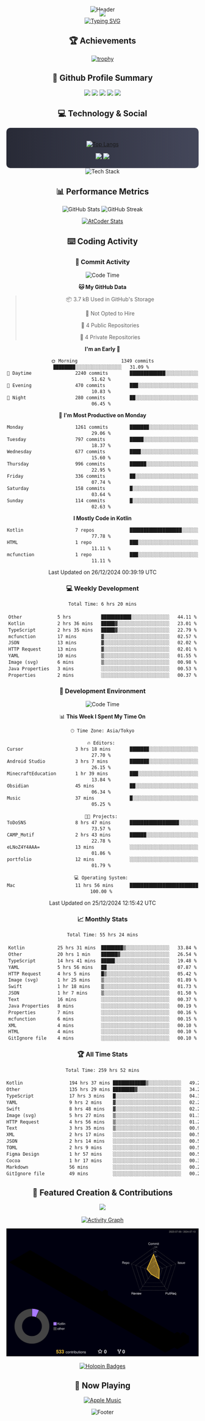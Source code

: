 <div align="center">
  
![Header](https://capsule-render.vercel.app/api?type=waving&color=gradient&customColorList=12&height=300&section=header&text=Welcome%20to%20Batapii's%20Universe&fontSize=50&animation=fadeIn&fontAlignY=40&desc=Android%20Developer%20|%20Kotlin%20LOVE%20)

<div style="margin-top: -20px;">
  <img src="https://readme-typing-svg.herokuapp.com/?lines=Crafting+Android+Experiences;Building+Tomorrow's+Apps+Today;Always+Learning,+Always+Growing&font=Fira%20Code&center=true&width=440&height=45&color=f75c7e&vCenter=true&size=22&pause=1000">
</div>

<a href="https://git.io/typing-svg">
  <img src="https://readme-typing-svg.demolab.com?font=Fira+Code&weight=600&size=28&duration=4000&pause=1000&center=true&vCenter=true&width=800&lines=Hey+there!+I'm+Batapii+%F0%9F%91%8B;Android+Developer+from+Japan+%F0%9F%87%AF%F0%9F%87%B5" alt="Typing SVG" />
</a>

## 🏆 Achievements

[![trophy](https://github-profile-trophy.vercel.app/?username=batapii&theme=onestar&no-frame=true&no-bg=true&column=8&rank=SECRET,SSS,SS,S,AAA,AA,A,B,C,?&margin-w=10&margin-h=10)](https://github.com/ryo-ma/github-profile-trophy)

## 🎯 Github Profile Summary

<div align="center">
  <img src="http://github-profile-summary-cards.vercel.app/api/cards/profile-details?username=batapii&theme=radical" />
  <img src="http://github-profile-summary-cards.vercel.app/api/cards/repos-per-language?username=batapii&theme=radical" />
  <img src="http://github-profile-summary-cards.vercel.app/api/cards/most-commit-language?username=batapii&theme=radical" />
  <img src="http://github-profile-summary-cards.vercel.app/api/cards/stats?username=batapii&theme=radical" />
  <img src="http://github-profile-summary-cards.vercel.app/api/cards/productive-time?username=batapii&theme=radical" />
</div>

## 💻 Technology & Social

<div align="center" style="background: linear-gradient(to right, #282A36, #44475A); padding: 20px; border-radius: 10px;">

[![Top Langs](https://github-readme-stats.vercel.app/api/top-langs/?username=batapii
)](https://github.com/anuraghazra/github-readme-stats)

<div style="margin-top: 15px">
<a href="https://github.com/batapii"><img src="https://img.shields.io/github/followers/batapii?style=for-the-badge&logo=github&label=Follow&color=ff6e96&labelColor=282A36"/></a>
<a href="https://twitter.com/batapii3939"><img src="https://img.shields.io/twitter/follow/batapii?style=for-the-badge&logo=twitter&color=1DA1F2&labelColor=282A36&label= Twitter"/></a>
</div>

</div>

<div align="center">
<img src="https://github-readme-tech-stack.vercel.app/api/cards?title=Tech+Stack&align=center&titleAlign=center&fontSize=20&lineHeight=10&lineCount=4&theme=github_dark&width=800&bg=%230D1117&badge=%23161B22&border=%2321262D&titleColor=%2358A6FF&line1=kotlin%2Ckotlin%2C0095D5%3Bandroid%2Candroid%2C00ff00%3Bjetpackcompose%2Cjetpack%2C4285F4%3B&line2=swift%2Cswift%2CFA7343%3Bfirebase%2Cfirebase%2CFFCA28%3Bgithub%2Cgithub%2C181717%3B&line3=typescript%2Ctypescript%2C3178C6%3Bgraphql%2Cgraphql%2CE10098%3Bsupabase%2Csupabase%2C3FCF8E%3B&line4=gradle%2Cgradle%2C02303A%3Bgitkraken%2Cgitkraken%2C179287%3Bpostman%2Cpostman%2CFF6C37%3B" alt="Tech Stack" />
</div>



## 📊 Performance Metrics

<div align="center">

![GitHub Stats](https://github-readme-stats.vercel.app/api?username=batapii&show_icons=true&theme=radical&hide_border=true&bg_color=0D1117)
![GitHub Streak](https://github-readme-streak-stats.herokuapp.com/?user=batapii&theme=radical&hide_border=true&background=0D1117)

[![AtCoder Stats](https://atcoder-readme-stats.vercel.app/stats/batapii3939?theme=dark&show_history=5&width=495)](https://github.com/iwbc-mzk/atcoder-readme-stats)

</div>

## ⌨️ Coding Activity

### 🌟 Commit Activity
<!--START_SECTION:commit-stats-->
![Code Time](http://img.shields.io/badge/Code%20Time-396%20hrs%2045%20mins-blue)

**🐱 My GitHub Data** 

> 📦 3.7 kB Used in GitHub's Storage 
 > 
> 🚫 Not Opted to Hire
 > 
> 📜 4 Public Repositories 
 > 
> 🔑 4 Private Repositories 
 > 
**I'm an Early 🐤** 

```text
🌞 Morning                1349 commits        ████████░░░░░░░░░░░░░░░░░   31.09 % 
🌆 Daytime                2240 commits        █████████████░░░░░░░░░░░░   51.62 % 
🌃 Evening                470 commits         ███░░░░░░░░░░░░░░░░░░░░░░   10.83 % 
🌙 Night                  280 commits         ██░░░░░░░░░░░░░░░░░░░░░░░   06.45 % 
```
📅 **I'm Most Productive on Monday** 

```text
Monday                   1261 commits        ███████░░░░░░░░░░░░░░░░░░   29.06 % 
Tuesday                  797 commits         █████░░░░░░░░░░░░░░░░░░░░   18.37 % 
Wednesday                677 commits         ████░░░░░░░░░░░░░░░░░░░░░   15.60 % 
Thursday                 996 commits         ██████░░░░░░░░░░░░░░░░░░░   22.95 % 
Friday                   336 commits         ██░░░░░░░░░░░░░░░░░░░░░░░   07.74 % 
Saturday                 158 commits         █░░░░░░░░░░░░░░░░░░░░░░░░   03.64 % 
Sunday                   114 commits         █░░░░░░░░░░░░░░░░░░░░░░░░   02.63 % 
```


**I Mostly Code in Kotlin** 

```text
Kotlin                   7 repos             ███████████████████░░░░░░   77.78 % 
HTML                     1 repo              ███░░░░░░░░░░░░░░░░░░░░░░   11.11 % 
mcfunction               1 repo              ███░░░░░░░░░░░░░░░░░░░░░░   11.11 % 
```




 Last Updated on 26/12/2024 00:39:19 UTC
<!--END_SECTION:commit-stats-->

### 💻 Weekly Development
<!--START_SECTION:wakatime-->

```txt
Total Time: 6 hrs 20 mins

Other             5 hrs           ███████████░░░░░░░░░░░░░░   44.11 %
Kotlin            2 hrs 36 mins   █████▓░░░░░░░░░░░░░░░░░░░   23.01 %
TypeScript        2 hrs 35 mins   █████▓░░░░░░░░░░░░░░░░░░░   22.79 %
mcfunction        17 mins         ▓░░░░░░░░░░░░░░░░░░░░░░░░   02.57 %
JSON              13 mins         ▓░░░░░░░░░░░░░░░░░░░░░░░░   02.02 %
HTTP Request      13 mins         ▓░░░░░░░░░░░░░░░░░░░░░░░░   02.01 %
YAML              10 mins         ▒░░░░░░░░░░░░░░░░░░░░░░░░   01.55 %
Image (svg)       6 mins          ▒░░░░░░░░░░░░░░░░░░░░░░░░   00.98 %
Java Properties   3 mins          ░░░░░░░░░░░░░░░░░░░░░░░░░   00.53 %
Properties        2 mins          ░░░░░░░░░░░░░░░░░░░░░░░░░   00.37 %
```

<!--END_SECTION:wakatime-->

### 🔨 Development Environment
<!--START_SECTION:dev-stats-->
![Code Time](http://img.shields.io/badge/Code%20Time-396%20hrs%2045%20mins-blue)

📊 **This Week I Spent My Time On** 

```text
🕑︎ Time Zone: Asia/Tokyo

🔥 Editors: 
Cursor                   3 hrs 18 mins       ███████░░░░░░░░░░░░░░░░░░   27.70 % 
Android Studio           3 hrs 7 mins        ███████░░░░░░░░░░░░░░░░░░   26.15 % 
MinecraftEducation       1 hr 39 mins        ███░░░░░░░░░░░░░░░░░░░░░░   13.84 % 
Obsidian                 45 mins             ██░░░░░░░░░░░░░░░░░░░░░░░   06.34 % 
Music                    37 mins             █░░░░░░░░░░░░░░░░░░░░░░░░   05.25 % 

🐱‍💻 Projects: 
ToDoSNS                  8 hrs 47 mins       ██████████████████░░░░░░░   73.57 % 
CAMP_Motif               2 hrs 43 mins       ██████░░░░░░░░░░░░░░░░░░░   22.78 % 
eLNoZ4Y4AAA=             13 mins             ░░░░░░░░░░░░░░░░░░░░░░░░░   01.86 % 
portfolio                12 mins             ░░░░░░░░░░░░░░░░░░░░░░░░░   01.79 % 

💻 Operating System: 
Mac                      11 hrs 56 mins      █████████████████████████   100.00 % 
```


 Last Updated on 25/12/2024 12:15:42 UTC
<!--END_SECTION:dev-stats-->

### 📈 Monthly Stats
<!--START_SECTION:wakamonth-->

```txt
Total Time: 55 hrs 24 mins

Kotlin            25 hrs 31 mins  ████████▒░░░░░░░░░░░░░░░░   33.84 %
Other             20 hrs 1 min    ██████▓░░░░░░░░░░░░░░░░░░   26.54 %
TypeScript        14 hrs 41 mins  █████░░░░░░░░░░░░░░░░░░░░   19.48 %
YAML              5 hrs 56 mins   ██░░░░░░░░░░░░░░░░░░░░░░░   07.87 %
HTTP Request      4 hrs 5 mins    █▒░░░░░░░░░░░░░░░░░░░░░░░   05.42 %
Image (svg)       1 hr 25 mins    ▒░░░░░░░░░░░░░░░░░░░░░░░░   01.89 %
Swift             1 hr 18 mins    ▒░░░░░░░░░░░░░░░░░░░░░░░░   01.73 %
JSON              1 hr 7 mins     ▒░░░░░░░░░░░░░░░░░░░░░░░░   01.50 %
Text              16 mins         ░░░░░░░░░░░░░░░░░░░░░░░░░   00.37 %
Java Properties   8 mins          ░░░░░░░░░░░░░░░░░░░░░░░░░   00.19 %
Properties        7 mins          ░░░░░░░░░░░░░░░░░░░░░░░░░   00.16 %
mcfunction        6 mins          ░░░░░░░░░░░░░░░░░░░░░░░░░   00.15 %
XML               4 mins          ░░░░░░░░░░░░░░░░░░░░░░░░░   00.10 %
HTML              4 mins          ░░░░░░░░░░░░░░░░░░░░░░░░░   00.10 %
GitIgnore file    4 mins          ░░░░░░░░░░░░░░░░░░░░░░░░░   00.10 %
```

<!--END_SECTION:wakamonth-->

### 🏆 All Time Stats
<!--START_SECTION:wakaalltime-->

```txt
Total Time: 259 hrs 52 mins

Kotlin                 194 hrs 37 mins ████████████▒░░░░░░░░░░░░   49.23 %
Other                  135 hrs 29 mins ████████▓░░░░░░░░░░░░░░░░   34.27 %
TypeScript             17 hrs 3 mins   █░░░░░░░░░░░░░░░░░░░░░░░░   04.31 %
YAML                   9 hrs 2 mins    ▓░░░░░░░░░░░░░░░░░░░░░░░░   02.29 %
Swift                  8 hrs 48 mins   ▓░░░░░░░░░░░░░░░░░░░░░░░░   02.23 %
Image (svg)            5 hrs 27 mins   ▒░░░░░░░░░░░░░░░░░░░░░░░░   01.38 %
HTTP Request           4 hrs 56 mins   ▒░░░░░░░░░░░░░░░░░░░░░░░░   01.25 %
Text                   3 hrs 35 mins   ▒░░░░░░░░░░░░░░░░░░░░░░░░   00.91 %
XML                    2 hrs 17 mins   ░░░░░░░░░░░░░░░░░░░░░░░░░   00.58 %
JSON                   2 hrs 14 mins   ░░░░░░░░░░░░░░░░░░░░░░░░░   00.57 %
TOML                   2 hrs 9 mins    ░░░░░░░░░░░░░░░░░░░░░░░░░   00.55 %
Figma Design           1 hr 57 mins    ░░░░░░░░░░░░░░░░░░░░░░░░░   00.50 %
Cocoa                  1 hr 17 mins    ░░░░░░░░░░░░░░░░░░░░░░░░░   00.33 %
Markdown               56 mins         ░░░░░░░░░░░░░░░░░░░░░░░░░   00.24 %
GitIgnore file         49 mins         ░░░░░░░░░░░░░░░░░░░░░░░░░   00.21 %
```

<!--END_SECTION:wakaalltime-->


## 🌟 Featured Creation & Contributions

<div align="center">
  <a href="https://github.com/batapii/ToDoSNS">
    <img src="https://github-readme-stats.vercel.app/api/pin/?username=batapii&repo=ToDoSNS&theme=radical&hide_border=true&bg_color=0D1117" />
  </a>

[![Activity Graph](https://github-readme-activity-graph.vercel.app/graph?username=batapii&custom_title=Contribution%20Graph&hide_border=true&theme=radical&bg_color=0D1117)](https://github.com/ashutosh00710/github-readme-activity-graph)

![3D Contrib](./profile-3d-contrib/profile-night-rainbow.svg)

[![Holopin Badges](https://holopin.me/batapii)](https://holopin.io/@batapii)

</div>

## 🎵 Now Playing

<div align="center">
  
[![Apple Music](https://music-profile.rayriffy.com/theme/dark.svg?uid=001005.6598667d2ffd4a10a4f429edd0ba24c4.1156)](https://github.com/rayriffy/apple-music-github-profile)

</div>

![Footer](https://capsule-render.vercel.app/api?type=waving&color=gradient&customColorList=12&height=100&section=footer)

</div>
